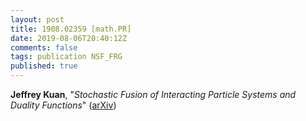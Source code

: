 ```yaml
---
layout: post
title: 1908.02359 [math.PR]
date: 2019-08-06T20:40:12Z
comments: false
tags: publication NSF_FRG
published: true 
---
```


<b>Jeffrey Kuan</b>, "<i>Stochastic Fusion of Interacting Particle Systems and Duality Functions</i>" ([arXiv](http://arxiv.org/abs/1908.02359v1))
